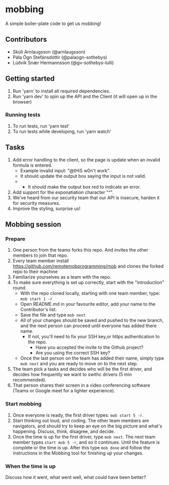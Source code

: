 # mobbing

A simple boiler-plate code to get us mobbing!

## Contributors

- Skúli Arnlaugsson (@arnlaugsson)
- Pála Ögn Stefánsdóttir (@palaogn-sothebys)
- Lúðvík Snær Hermannsson   (@gv-sothebys-lulli)

## Getting started

1. Run 'yarn' to install all required dependencies.
2. Run 'yarn dev' to spin up the API and the Client (it will open up in the browser)

### Running tests

1. To run tests, run 'yarn test'
2. To run tests while developing, run 'yarn watch'

## Tasks

1. Add error handling to the client, so the page is update when an invalid formula is entered.
   - Example invalid input: "@tHiS w0n't work".
   - It should update the output box saying the input is not valid.
   - - It should make the output box red to indicate an error.
2. Add support for the exponatiation character "^".
3. We've heard from our security team that our API is insecure, harden it for security measures.
4. Improve the styling, surprise us!

## Mobbing session

### Prepare

1. One person from the teams forks this repo. And invites the other members to join that repo.
2. Every team member install https://github.com/remotemobprogramming/mob and clones the forked repo to their machine
3. Familiarize yourselves as a team with the repo.
4. To make sure everything is set up correctly, start with the "introduction" round.
   - With the repo cloned locally, starting with one team member, type: `mob start 1 -r`
   - Open README.md in your favourite editor, add your name to the Contributor's list.
   - Save the file and type `mob next`
   - All of your changes should be saved and pushed to the new branch, and the next person can proceed until everyone has added there name.
     - If not, you'll need to fix your SSH key,or https authentication to the repo.
       - Have you accepted the invite to the Github project?
       - Are you using the correct SSH key?
   - Once the last person on the team has added their name, simply type `mob next` and you are ready to move on to the next step.
5. The team pick a tasks and decides who will be the first driver, and decides how frequently we want to swithc drivers (5 min recommended).
6. That person shares their screen in a video conferencing software (Teams or Google meet for a lighter experience).

### Start mobbing

1. Once everyone is ready, the first driver types: `mob start 5 -r`.
2. Start thinking out loud, and coding. The other team members are navigators, and should try to keep an eye on the big picture and what's happening. Discuss, think, disagree, and decide.
3. Once the time is up for the first driver, type `mob next`. The next team member types `start mob 5 -r`, and so it continues. Until the feature is complete or the time is up. After this type `mob done` and follow the instructions in the Mobbing tool for finishing up your changes.

### When the time is up

Discuss how it went, what went well, what could have been better?
